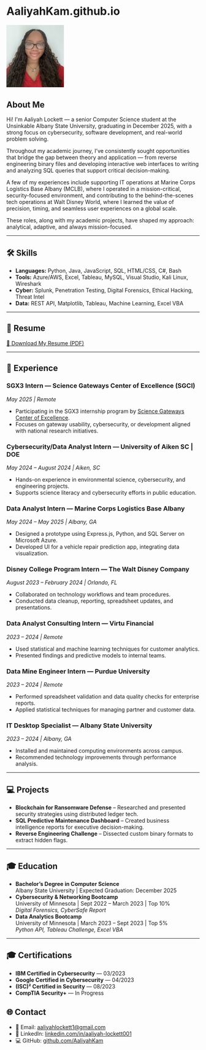 # AaliyahKam.github.io

<img src="Aaliyah Headshot.jpg" width="150px" alt="Aaliyah Lockett Headshot">

<h2>About Me</h2>
<p>
  Hi! I'm Aaliyah Lockett — a senior Computer Science student at the Unsinkable Albany State University, graduating in December 2025, with a strong focus on cybersecurity, software development, and real-world problem solving.
</p>
<p>
  Throughout my academic journey, I’ve consistently sought opportunities that bridge the gap between theory and application — from reverse engineering binary files and developing interactive web interfaces to writing and analyzing SQL queries that support critical decision-making.
</p>
<p>
  A few of my experiences include supporting IT operations at Marine Corps Logistics Base Albany (MCLB), where I operated in a mission-critical, security-focused environment, and contributing to the behind-the-scenes tech operations at Walt Disney World, where I learned the value of precision, timing, and seamless user experiences on a global scale.
</p>
<p>
  These roles, along with my academic projects, have shaped my approach: analytical, adaptive, and always mission-focused.
</p>

<hr>

<h2>🛠️ Skills</h2>
<ul>
  <li><strong>Languages:</strong> Python, Java, JavaScript, SQL, HTML/CSS, C#, Bash</li>
  <li><strong>Tools:</strong> Azure/AWS, Excel, Tableau, MySQL, Visual Studio, Kali Linux, Wireshark</li>
  <li><strong>Cyber:</strong> Splunk, Penetration Testing, Digital Forensics, Ethical Hacking, Threat Intel</li>
  <li><strong>Data:</strong> REST API, Matplotlib, Tableau, Machine Learning, Excel VBA</li>
</ul>

<hr>

<h2>📄 Resume</h2>
<p>
  <a href="Aaliyah_Lockett_Resume.png" target="_blank" download>📎 Download My Resume (PDF)</a>
</p>

<hr>

<h2>🔧 Experience</h2>

<h3>SGX3 Intern — Science Gateways Center of Excellence (SGCI)</h3>
<p><em>May 2025 | Remote</em></p>
<ul>
  <li>Participating in the SGX3 internship program by <a href="https://www.linkedin.com/company/sciencegateways/" target="_blank">Science Gateways Center of Excellence</a>.</li>
  <li>Focuses on gateway usability, cybersecurity, or development aligned with national research initiatives.</li>
</ul>

<h3>Cybersecurity/Data Analyst Intern — University of Aiken SC | DOE</h3>
<p><em>May 2024 – August 2024 | Aiken, SC</em></p>
<ul>
  <li>Hands-on experience in environmental science, cybersecurity, and engineering projects.</li>
  <li>Supports science literacy and cybersecurity efforts in public education.</li>
</ul>

<h3>Data Analyst Intern — Marine Corps Logistics Base Albany</h3>
<p><em>May 2024 – May 2025 | Albany, GA</em></p>
<ul>
  <li>Designed a prototype using Express.js, Python, and SQL Server on Microsoft Azure.</li>
  <li>Developed UI for a vehicle repair prediction app, integrating data visualization.</li>
</ul>

<h3>Disney College Program Intern — The Walt Disney Company</h3>
<p><em>August 2023 – February 2024 | Orlando, FL</em></p>
<ul>
  <li>Collaborated on technology workflows and team procedures.</li>
  <li>Conducted data cleanup, reporting, spreadsheet updates, and presentations.</li>
</ul>

<h3>Data Analyst Consulting Intern — Virtu Financial</h3>
<p><em>2023 – 2024 | Remote</em></p>
<ul>
  <li>Used statistical and machine learning techniques for customer analytics.</li>
  <li>Presented findings and predictive models to internal teams.</li>
</ul>

<h3>Data Mine Engineer Intern — Purdue University</h3>
<p><em>2023 – 2024 | Remote</em></p>
<ul>
  <li>Performed spreadsheet validation and data quality checks for enterprise reports.</li>
  <li>Applied statistical techniques for managing partner and customer data.</li>
</ul>

<h3>IT Desktop Specialist — Albany State University</h3>
<p><em>2023 – 2024 | Albany, GA</em></p>
<ul>
  <li>Installed and maintained computing environments across campus.</li>
  <li>Recommended technology improvements through performance analysis.</li>
</ul>

<hr>

<h2>💻 Projects</h2>
<ul>
  <li><strong>Blockchain for Ransomware Defense</strong> – Researched and presented security strategies using distributed ledger tech.</li>
  <li><strong>SQL Predictive Maintenance Dashboard</strong> – Created business intelligence reports for executive decision-making.</li>
  <li><strong>Reverse Engineering Challenge</strong> – Dissected custom binary formats to extract hidden flags.</li>
</ul>

<hr>

<h2>🎓 Education</h2>

<ul>
  <li><strong>Bachelor’s Degree in Computer Science</strong><br>Albany State University | Expected Graduation: December 2025</li>
  <li><strong>Cybersecurity & Networking Bootcamp</strong><br>University of Minnesota | Sept 2022 – March 2023 | Top 10%<br><em>Digital Forensics, CyberSafe Report</em></li>
  <li><strong>Data Analytics Bootcamp</strong><br>University of Minnesota | March 2023 – Sept 2023 | Top 5%<br><em>Python API, Tableau Challenge, Excel VBA</em></li>
</ul>

<hr>
<h2>🎓 Certifications</h2>
<ul>
  <li><strong>IBM Certified in Cybersecurity</strong> — 03/2023</li>
  <li><strong>Google Certified in Cybersecurity</strong> — 04/2023</li>
  <li><strong>(ISC)² Certified in Security</strong> — 08/2023</li>
  <li><strong>CompTIA Security+</strong> — In Progress</li>
</ul>


<h2>🌐 Contact</h2>
<ul>
  <li>📧 Email: <a href="mailto:aaliyahlockett1@gmail.com">aaliyahlockett1@gmail.com</a></li>
  <li>💼 LinkedIn: <a href="https://www.linkedin.com/in/aaliyah-lockett001" target="_blank">linkedin.com/in/aaliyah-lockett001</a></li>
  <li>💻 GitHub: <a href="https://github.com/AaliyahKam" target="_blank">github.com/AaliyahKam</a></li>
</ul>


